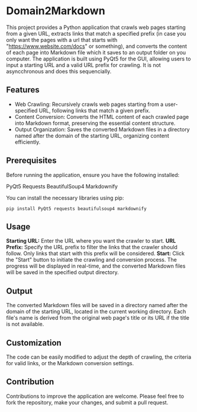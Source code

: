# Domain2Markdown

This project provides a Python application that crawls web pages starting from a given URL, extracts links that match a specified prefix (in case you only want the pages with a url that starts with "https://www.website.com/docs" or something), and converts the content of each page into Markdown file which it saves to an output folder on you computer. The application is built using PyQt5 for the GUI, allowing users to input a starting URL and a valid URL prefix for crawling. It is not asyncchronous and does this sequencially.

## Features
- Web Crawling: Recursively crawls web pages starting from a user-specified URL, following links that match a given prefix.
- Content Conversion: Converts the HTML content of each crawled page into Markdown format, preserving the essential content structure.
- Output Organization: Saves the converted Markdown files in a directory named after the domain of the starting URL, organizing content efficiently.

## Prerequisites
Before running the application, ensure you have the following installed:

PyQt5
Requests
BeautifulSoup4
Markdownify

You can install the necessary libraries using pip:

```
pip install PyQt5 requests beautifulsoup4 markdownify
```

## Usage
**Starting URL:** Enter the URL where you want the crawler to start.
**URL Prefix:** Specify the URL prefix to filter the links that the crawler should follow. Only links that start with this prefix will be considered.
**Start:** Click the "Start" button to initiate the crawling and conversion process. The progress will be displayed in real-time, and the converted Markdown files will be saved in the specified output directory.

## Output
The converted Markdown files will be saved in a directory named after the domain of the starting URL, located in the current working directory. Each file's name is derived from the original web page's title or its URL if the title is not available.

## Customization
The code can be easily modified to adjust the depth of crawling, the criteria for valid links, or the Markdown conversion settings.

## Contribution
Contributions to improve the application are welcome. Please feel free to fork the repository, make your changes, and submit a pull request.
